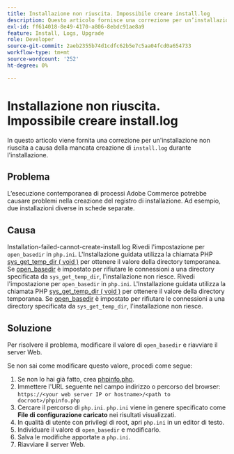 ```yaml
---
title: Installazione non riuscita. Impossibile creare install.log
description: Questo articolo fornisce una correzione per un’installazione non riuscita perché durante l’installazione non viene creato il file "install.log".
exl-id: ff614018-8e49-4170-a806-8ebdc91ae8a9
feature: Install, Logs, Upgrade
role: Developer
source-git-commit: 2aeb2355b74d1cdfc62b5e7c5aa04fcd0a654733
workflow-type: tm+mt
source-wordcount: '252'
ht-degree: 0%

---
```


# Installazione non riuscita. Impossibile creare install.log

In questo articolo viene fornita una correzione per un&#39;installazione non riuscita a causa della mancata creazione di `install.log` durante l&#39;installazione.

## Problema

L’esecuzione contemporanea di processi Adobe Commerce potrebbe causare problemi nella creazione del registro di installazione. Ad esempio, due installazioni diverse in schede separate.

## Causa

Installation-failed-cannot-create-install.log
Rivedi l&#39;impostazione per `open_basedir` in `php.ini`. L&#39;Installazione guidata utilizza la chiamata PHP [sys\_get\_temp\_dir ( void )](https://php.net/manual/en/function.sys-get-temp-dir.php) per ottenere il valore della directory temporanea. Se [open\_basedir](http://php.net/manual/en/ini.core.php#ini.open-basedir) è impostato per rifiutare le connessioni a una directory specificata da `sys_get_temp_dir`, l&#39;installazione non riesce.
Rivedi l&#39;impostazione per `open_basedir` in `php.ini`. L&#39;Installazione guidata utilizza la chiamata PHP [sys\_get\_temp\_dir ( void )](https://php.net/manual/en/function.sys-get-temp-dir.php) per ottenere il valore della directory temporanea. Se [open\_basedir](https://php.net/manual/en/ini.core.php#ini.open-basedir) è impostato per rifiutare le connessioni a una directory specificata da `sys_get_temp_dir`, l&#39;installazione non riesce.


## Soluzione

Per risolvere il problema, modificare il valore di `open_basedir` e riavviare il server Web.

Se non sai come modificare questo valore, procedi come segue:

1. Se non lo hai già fatto, crea [phpinfo.php](https://experienceleague.adobe.com/it/docs/commerce-operations/installation-guide/prerequisites/optional-software).
1. Immettere l&#39;URL seguente nel campo indirizzo o percorso del browser: `https://<your web server IP or hostname>/<path to docroot>/phpinfo.php`
1. Cercare il percorso di `php.ini`.     `php.ini` viene in genere specificato come **File di configurazione caricato** nei risultati visualizzati.
1. In qualità di utente con privilegi di root, apri `php.ini` in un editor di testo.
1. Individuare il valore di `open_basedir` e modificarlo.
1. Salva le modifiche apportate a `php.ini`.
1. Riavviare il server Web.
